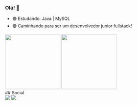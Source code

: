 ### Olá! 👻

- 🟣 Estudando: Java | MySQL
- 🟣 Caminhando para ser um desenvolvedor junior fullstack!

<div>
<img height="180" src="https://github-readme-stats.vercel.app/api?username=Eduardo-Virissimo&show_icons=true&theme=tokyonight">
<img height="180" src="https://github-readme-stats.vercel.app/api/top-langs/?username=Eduardo-Virissimo&layout=compact&theme=tokyonight">
</div>
## Social

<div> 
   <a href = "mailto:eduardoteixeiravirissimo@gmail.com"><img src="https://img.shields.io/badge/-Gmail-%23333?style=for-the-badge&logo=gmail&logoColor=white" target="_blank"></a>
   <a href="https://www.linkedin.com/in/eduardo-teixeira-viríssimo-46471624b/" target="_blank"><img src="https://img.shields.io/badge/-LinkedIn-%230077B5?style=for-the-badge&logo=linkedin&logoColor=white" target="_blank"></a> 
</div>
